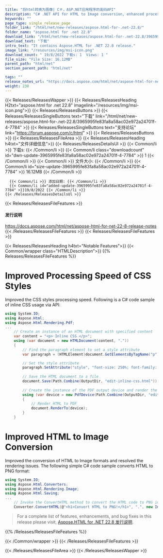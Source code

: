```yaml
---
title: "将html转换为图像| C＃，ASP.NET应用程序的高码API"
description: "C# .NET API for HTML to Image conversion, enhanced processing speed of the CSS & document generation performance, improved parsing & rendering algorithms."
keywords: ""
page_type: single_release_page
folder_link: "/html/net/new-releases/aspose.html-for-.net-22.8/"
folder_name: "aspose.html for .net 22.8"
download_link: "/html/net/new-releases/aspose.html-for-.net-22.8/3965995fe83fa8a58ac02e972a24701f-4-7784"
download_text: "下载"
intro_text: "It contains Aspose.HTML for .NET 22.8 release."
image_link: "/resources/img/msi-icon.png"
download_count: " 19/8/2022 下载s: 1  Views: 1 "
file_size: "File Size: 16.12MB"
parent_path: "html/net"
section_parent_path: "html/net"

tags: ""
release_notes_url: "https://docs.aspose.com/html/net/aspose-html-for-net-22-8-release-notes"
weight: 238
---
```


{{< Releases/ReleasesWapper >}}
{{< Releases/ReleasesHeading H2txt="aspose.html for .net 22.8" imagelink="/resources/img/msi-icon.png">}}
{{< Releases/ReleasesButtons >}}
{{< Releases/ReleasesSingleButtons text="下载" link="/html/net/new-releases/aspose.html-for-.net-22.8/3965995fe83fa8a58ac02e972a24701f-4-7784" >}}
{{< Releases/ReleasesSingleButtons text="支持论坛" link="https://forum.aspose.com/c/html" >}}
{{< Releases/ReleasesButtons >}}
{{< Releases/ReleasesFileArea >}}
{{< Releases/ReleasesHeading h4txt="文件详细信息">}}
{{< Releases/ReleasesDetailsUl >}}
{{< Common/li >}} 下载s: {{< /Common/li >}}
{{< Common/li class="downloadcount" id="dwn-update-3965995fe83fa8a58ac02e972a24701f-4-7784" >}} 1 {{< /Common/li >}}
{{< Common/li >}} 文件大小: {{< /Common/li >}}
{{< Common/li id="size-update-3965995fe83fa8a58ac02e972a24701f-4-7784" >}} 16.12MB {{< /Common/li >}}

      {{< Common/li >}} 添加日期: {{< /Common/li >}}
      {{< Common/li id="added-update-3965995fe83fa8a58ac02e972a24701f-4-7784" >}}19/8/2022 {{< /Common/li >}}
    {{< /Releases/ReleasesDetailsUl >}}

{{< Releases/ReleasesFileFeatures >}}
<h4>发行说明</h4><div><a href='https://docs.aspose.com/html/net/aspose-html-for-net-22-8-release-notes'>https://docs.aspose.com/html/net/aspose-html-for-net-22-8-release-notes</a></div>
{{< /Releases/ReleasesFileFeatures >}}
{{< Releases/ReleasesFileFeatures >}}

{{< Releases/ReleasesHeading h4txt="Notable Features">}}
{{< Common/wrapper class="HTMLDescription">}}
{{% Releases/ReleasesFileFeatures %}}

# Improved Processing Speed of CSS Styles

Improved the CSS styles processing speed. Following is a C# code sample of inline CSS usage via API:

```csharp
using System.IO;
using Aspose.Html;
using Aspose.Html.Rendering.Pdf;
...
    // Create an instance of an HTML document with specified content
    var content = "<p> Inline CSS </p>";
    using (var document = new HTMLDocument(content, "."))
    {
        // Find the paragraph element to set a style attribute
        var paragraph = (HTMLElement)document.GetElementsByTagName("p").First();

        // Set the style attribute
        paragraph.SetAttribute("style", "font-size: 250%; font-family: verdana; color: #cd66aa");
                        
        // Save the HTML document to a file 
        document.Save(Path.Combine(OutputDir, "edit-inline-css.html"));
    
        // Create the instance of the PDF output device and render the document into this device
        using (var device = new PdfDevice(Path.Combine(OutputDir, "edit-inline-css.pdf")))
        {
            // Render HTML to PDF
    		document.RenderTo(device);
        }                     
    }
```

# Improved HTML to Image Conversion

Improved the conversion of HTML to Image formats and resolved the rendering issues. The following simple C# code sample converts HTML to PNG format:

```csharp
using System.IO;
using Aspose.Html.Converters;
using Aspose.Html.Rendering.Image;
using Aspose.Html.Saving;
...
    // Invoke the ConvertHTML method to convert the HTML code to PNG image           
    Converter.ConvertHTML(@"<h1>Convert HTML to PNG!</h1>", ".", new ImageSaveOptions(), Path.Combine(OutputDir, "convert-with-single-line.png"));
```

> For a complete list of features, enhancements, and bug fixes in this release please visit, [Aspose.HTML for .NET 22.8 发行说明](https://docs.aspose.com/html/net/aspose-html-for-net-22-8-release-notes/).

{{% /Releases/ReleasesFileFeatures %}}

{{< /Common/wrapper >}}
{{< /Releases/ReleasesFileFeatures >}}

{{< /Releases/ReleasesFileArea >}}
{{< /Releases/ReleasesWapper >}}
